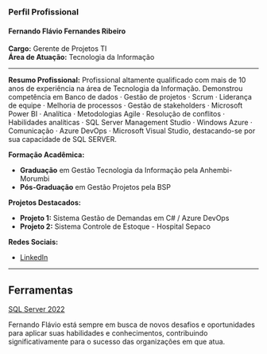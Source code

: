 ### Perfil Profissional

#### Fernando Flávio Fernandes Ribeiro

**Cargo:** Gerente de Projetos TI  
**Área de Atuação:** Tecnologia da Informação

---

**Resumo Profissional:**
Profissional altamente qualificado com mais de 10 anos de experiência na área de Tecnologia da Informação. Demonstrou competência em Banco de dados · Gestão de projetos · Scrum · Liderança de equipe · Melhoria de processos · Gestão de stakeholders · Microsoft Power BI · Analítica · Metodologias Agile · Resolução de conflitos · Habilidades analíticas · SQL Server Management Studio · Windows Azure · Comunicação · Azure DevOps · Microsoft Visual Studio, destacando-se por sua capacidade de SQL SERVER.  

**Formação Acadêmica:**
- **Graduação** em Gestão Tecnologia da Informação pela Anhembi-Morumbi
- **Pós-Graduação** em Gestão Projetos pela BSP

**Projetos Destacados:**
- **Projeto 1:** Sistema Gestão de Demandas em C# / Azure DevOps
- **Projeto 2:** Sistema Controle de Estoque - Hospital Sepaco

**Redes Sociais:**
- [LinkedIn](https://www.linkedin.com/in/fernandoflavio/)

---

## Ferramentas
[SQL Server 2022](https://www.microsoft.com/pt-br/sql-server/sql-server-2022)


Fernando Flávio está sempre em busca de novos desafios e oportunidades para aplicar suas habilidades e conhecimentos, contribuindo significativamente para o sucesso das organizações em que atua.
